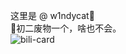 这里是 @ w1ndycat🎉   
👴初二废物一个，啥也不会。    
![bili-card](https://bilibili-readme-stats.vercel.app/api?id=524510187&card=pink)
<!---
absolutevaluesb/absolutevaluesb is a ✨ special ✨ repository because its `README.md` (this file) appears on your GitHub profile.
You can click the Preview link to take a look at your changes.
--->
